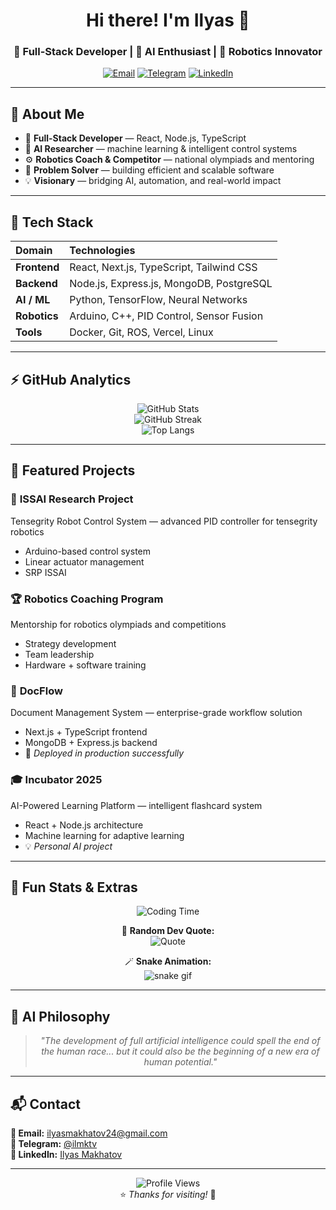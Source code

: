 <div align="center">

# Hi there! I'm Ilyas 👋

### 🚀 Full-Stack Developer | 🤖 AI Enthusiast | 🦾 Robotics Innovator  

[![Email](https://img.shields.io/badge/Email-D14836?style=flat&logo=gmail&logoColor=white)](mailto:ilyasmakhatov24@gmail.com)
[![Telegram](https://img.shields.io/badge/Telegram-2CA5E0?style=flat&logo=telegram&logoColor=white)](https://t.me/ilmktv)
[![LinkedIn](https://img.shields.io/badge/LinkedIn-0077B5?style=flat&logo=linkedin&logoColor=white)](https://www.linkedin.com/in/ilyas-makhatov-b4a674388/)

</div>

---

## 🧠 About Me  

- 🧩 **Full-Stack Developer** — React, Node.js, TypeScript  
- 🤖 **AI Researcher** — machine learning & intelligent control systems  
- ⚙️ **Robotics Coach & Competitor** — national olympiads and mentoring  
- 🧭 **Problem Solver** — building efficient and scalable software  
- 💡 **Visionary** — bridging AI, automation, and real-world impact  

---

## 🧰 Tech Stack  

| Domain | Technologies |
|:--|:--|
| **Frontend** | React, Next.js, TypeScript, Tailwind CSS |
| **Backend** | Node.js, Express.js, MongoDB, PostgreSQL |
| **AI / ML** | Python, TensorFlow, Neural Networks |
| **Robotics** | Arduino, C++, PID Control, Sensor Fusion |
| **Tools** | Docker, Git, ROS, Vercel, Linux |

---

## ⚡ GitHub Analytics  

<div align="center">

![GitHub Stats](https://github-readme-stats.vercel.app/api?username=ilyasidk&show_icons=true&theme=transparent&hide_border=true)  
![GitHub Streak](https://github-readme-streak-stats.herokuapp.com/?user=ilyasidk&theme=minimal&hide_border=true)  
![Top Langs](https://github-readme-stats.vercel.app/api/top-langs/?username=ilyasidk&layout=compact&theme=transparent&hide_border=true)

</div>

---

## 🚀 Featured Projects  

### 🤖 **ISSAI Research Project**
Tensegrity Robot Control System — advanced PID controller for tensegrity robotics  
- Arduino-based control system  
- Linear actuator management  
- SRP ISSAI

### 🏆 **Robotics Coaching Program**
Mentorship for robotics olympiads and competitions  
- Strategy development  
- Team leadership  
- Hardware + software training

### 📄 **DocFlow**
Document Management System — enterprise-grade workflow solution  
- Next.js + TypeScript frontend  
- MongoDB + Express.js backend  
- 🚀 *Deployed in production successfully*

### 🎓 **Incubator 2025**
AI-Powered Learning Platform — intelligent flashcard system  
- React + Node.js architecture  
- Machine learning for adaptive learning  
- 💡 *Personal AI project*

---

## 🌌 Fun Stats & Extras  

<div align="center">

![Coding Time](https://github-readme-stats.vercel.app/api/wakatime?username=ilyasidk&layout=compact&theme=transparent&hide_border=true)  

🧮 **Random Dev Quote:**  
![Quote](https://quotes-github-readme.vercel.app/api?type=horizontal&theme=light)  

🪄 **Snake Animation:**  
![snake gif](https://github.com/ilyasidk/ilyasidk/blob/output/github-contribution-grid-snake.svg)

</div>

---

## 🧩 AI Philosophy  

<div align="center">

> *"The development of full artificial intelligence could spell the end of the human race... but it could also be the beginning of a new era of human potential."*

</div>

---

## 📬 Contact  

**📧 Email:** [ilyasmakhatov24@gmail.com](mailto:ilyasmakhatov24@gmail.com)  
**💬 Telegram:** [@ilmktv](https://t.me/ilmktv)  
**💼 LinkedIn:** [Ilyas Makhatov](https://www.linkedin.com/in/ilyas-makhatov-b4a674388/)

---

<div align="center">

![Profile Views](https://komarev.com/ghpvc/?username=ilyasidk&style=flat&color=gray)  
⭐ *Thanks for visiting!* 🌟  

</div>
